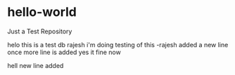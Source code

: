 # hello-world
Just a Test Repository

helo this is a test db
rajesh i'm doing testing of this
-rajesh
added a new line
once more line is added
yes it fine now

hell new line added